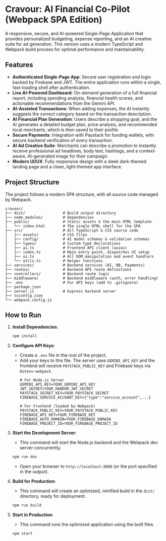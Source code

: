 # Cravour: AI Financial Co-Pilot (Webpack SPA Edition)

A responsive, secure, and AI-powered Single-Page Application that provides personalized budgeting, expense reporting, and an AI creative suite for ad generation. This version uses a modern TypeScript and Webpack build process for optimal performance and maintainability.

## Features

-   **Authenticated Single-Page App**: Secure user registration and login backed by Firebase and JWT. The entire application runs within a single, fast-loading shell after authentication.
-   **Live AI-Powered Dashboard**: On-demand generation of a full financial report, including spending analysis, financial health scores, and actionable recommendations from the Gemini API.
-   **AI-Assisted Transactions**: When adding expenses, the AI instantly suggests the correct category based on the transaction description.
-   **AI Financial Plan Generation**: Users describe a shopping goal, and the AI generates a detailed budget plan, price analysis, and recommended local merchants, which is then saved to their profile.
-   **Secure Payments**: Integration with Paystack for funding wallets, with secure backend verification of every transaction.
-   **AI Ad Creative Suite**: Merchants can describe a promotion to instantly receive professional ad headlines, body text, hashtags, and a context-aware, AI-generated image for their campaign.
-   **Modern UI/UX**: Fully responsive design with a sleek dark-themed landing page and a clean, light-themed app interface.

## Project Structure

The project follows a modern SPA structure, with all source code managed by Webpack.

```
cravour/
├── dist/                 # Build output directory
├── node_modules/         # Dependencies
├── public/               # Static assets & the main HTML template
│   └── index.html        # The single HTML shell for the SPA
├── src/                  # All TypeScript & CSS source code
│   ├── assets/           # CSS files
│   ├── config/           # AI model schemas & validation schemas
│   ├── types/            # Custom type declarations
│   ├── ai.ts             # Frontend API client (axios)
│   ├── index.ts          # Main entry point, dispatches UI setup
│   ├── ui.ts             # All DOM manipulation and event handlers
│   └── utils.ts          # Helper functions
├── services/             # Backend services (AI, DB, Payments)
├── routes/               # Backend API route definitions
├── controllers/          # Backend route logic
├── middleware/           # Backend middleware (auth, error handling)
├── .env                  # For API keys (add to .gitignore)
├── package.json
├── server.js             # Express backend server
├── tsconfig.json
└── webpack.config.js
```

## How to Run

1.  **Install Dependencies**:
    ```bash
    npm install
    ```

2.  **Configure API Keys**:
    *   Create a `.env` file in the root of the project.
    *   Add your keys to this file. The server uses `GEMINI_API_KEY` and the frontend will receive `PAYSTACK_PUBLIC_KEY` and Firebase keys via `Dotenv-webpack`.
        ```
        # For Node.js Server
        GEMINI_API_KEY=YOUR_GEMINI_API_KEY
        JWT_SECRET=YOUR_RANDOM_JWT_SECRET
        PAYSTACK_SECRET_KEY=YOUR_PAYSTACK_SECRET
        FIREBASE_SERVICE_ACCOUNT_KEY={"type":"service_account",...}

        # For Frontend (loaded by Webpack)
        PAYSTACK_PUBLIC_KEY=YOUR_PAYSTACK_PUBLIC_KEY
        FIREBASE_API_KEY=YOUR_FIREBASE_KEY
        FIREBASE_AUTH_DOMAIN=YOUR_FIREBASE_DOMAIN
        FIREBASE_PROJECT_ID=YOUR_FIREBASE_PROJECT_ID
        ```

3.  **Start the Development Server**:
    *   This command will start the Node.js backend and the Webpack dev server concurrently.
    ```bash
    npm run dev
    ```
    *   Open your browser to `http://localhost:8080` (or the port specified in the output).

4.  **Build for Production**:
    *   This command will create an optimized, minified build in the `dist/` directory, ready for deployment.
    ```bash
    npm run build
    ```

5.  **Start in Production**:
    * This command runs the optimized application using the built files.
    ```bash
    npm start
    ```
